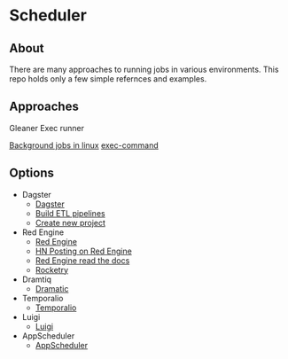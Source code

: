 # Scheduler

## About

There are many approaches to running jobs in various environments.  This repo holds only a few simple 
refernces and examples.  

## Approaches

Gleaner Exec runner

[Background jobs in linux](https://www.tecmint.com/run-linux-command-process-in-background-detach-process/)
[exec-command](https://zetcode.com/golang/exec-command/)

## Options

* Dagster
    * [Dagster](https://www.dagster.io/)
    * [Build ETL pipelines](https://blog.devgenius.io/build-etl-pipelines-with-dagster-4c5f2ac678db)
    * [Create new project](https://docs.dagster.io/getting-started/create-new-project)
* Red Engine
    * [Red Engine](https://pypi.org/project/redengine/)
    * [HN Posting on Red Engine](https://news.ycombinator.com/item?id=31969345)
    * [Red Engine read the docs](https://red-engine.readthedocs.io/en/stable/index.html)
    * [Rocketry](https://rocketry.readthedocs.io/en/stable/)
* Dramtiq
    * [Dramatic](https://dramatiq.io/)
* Temporalio
    * [Temporalio](https://github.com/temporalio/sdk-python)
* Luigi
    * [Luigi](https://luigi.readthedocs.io/en/stable/tasks.html)
* AppScheduler
    * [AppScheduler](https://apscheduler.readthedocs.io/en/3.x/userguide.html#installing-apscheduler)


